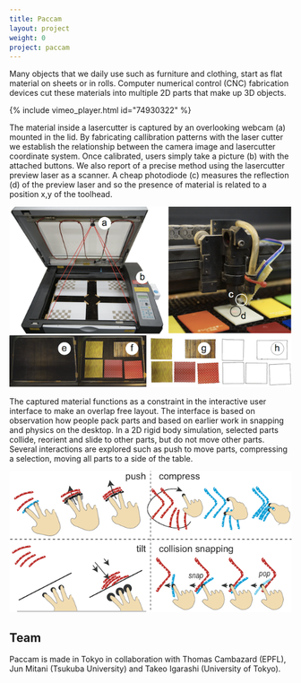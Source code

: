 ```yaml
---
title: Paccam
layout: project
weight: 0
project: paccam
---
```

Many objects that we daily use such as furniture and clothing, start as flat material on sheets or in rolls. Computer numerical control (CNC) fabrication devices cut these materials into multiple 2D parts that make up 3D objects.

{% include vimeo_player.html id="74930322" %}

The material inside a lasercutter is captured by an overlooking webcam (a) mounted in the lid. By fabricating callibration patterns with the laser cutter we establish the relationship between the camera image and lasercutter coordinate system. Once calibrated, users simply take a picture (b) with the attached buttons. We also report of a precise method using the lasercutter preview laser as a scanner. A cheap photodiode (c) measures the reflection (d) of the preview laser and so the presence of material is related to a position x,y of the toolhead.

![Capture Materials in the laser cutter](img/capture.png)

The captured material functions as a constraint in the interactive user interface to make an overlap free layout. The interface is based on observation how people pack parts and based on earlier work in snapping and physics on the desktop. In a 2D rigid body simulation, selected parts collide, reorient and slide to other parts, but do not move other parts. Several interactions are explored such as push to move parts, compressing a selection, moving all parts to a side of the table.

![Overlap Free packing](img/packing.png)


## Team

Paccam is made in Tokyo in collaboration with Thomas Cambazard (EPFL), Jun Mitani (Tsukuba University) and Takeo Igarashi (University of Tokyo).
